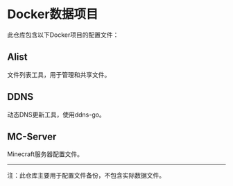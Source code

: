 # Docker数据项目

此仓库包含以下Docker项目的配置文件：

## Alist
文件列表工具，用于管理和共享文件。

## DDNS
动态DNS更新工具，使用ddns-go。

## MC-Server
Minecraft服务器配置文件。

---

注：此仓库主要用于配置文件备份，不包含实际数据文件。